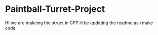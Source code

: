 # Paintball-Turret-Project
HI we are makeing the struct in CPP ill be updating the readme as i make code
